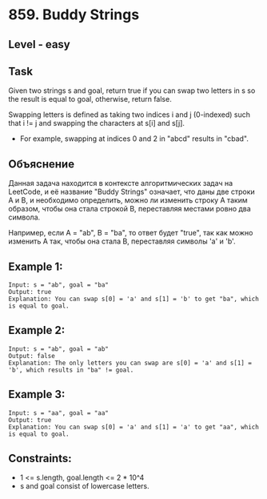 # 859. Buddy Strings


## Level - easy


## Task
Given two strings s and goal, return true if you can swap two letters in s so the result is equal to goal, otherwise, return false.

Swapping letters is defined as taking two indices i and j (0-indexed) such that i != j and swapping the characters at s[i] and s[j].
- For example, swapping at indices 0 and 2 in "abcd" results in "cbad".


## Объяснение
Данная задача находится в контексте алгоритмических задач на LeetCode, и её название "Buddy Strings" означает, 
что даны две строки A и B, и необходимо определить, можно ли изменить строку A таким образом, чтобы она стала строкой B, 
переставляя местами ровно два символа.

Например, если A = "ab", B = "ba", то ответ будет "true", так как можно изменить A так, чтобы она стала B, 
переставляя символы 'a' и 'b'.


## Example 1:
````
Input: s = "ab", goal = "ba"
Output: true
Explanation: You can swap s[0] = 'a' and s[1] = 'b' to get "ba", which is equal to goal.
````


## Example 2:
````
Input: s = "ab", goal = "ab"
Output: false
Explanation: The only letters you can swap are s[0] = 'a' and s[1] = 'b', which results in "ba" != goal.
````


## Example 3:
````
Input: s = "aa", goal = "aa"
Output: true
Explanation: You can swap s[0] = 'a' and s[1] = 'a' to get "aa", which is equal to goal.
````


## Constraints:
- 1 <= s.length, goal.length <= 2 * 10^4
- s and goal consist of lowercase letters.